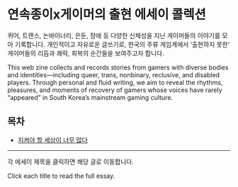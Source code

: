 # 연속종이x게이머의 출현 에세이 콜렉션 

퀴어, 트랜스, 논바이너리, 은둔, 장애 등 다양한 신체성을 지닌 게이머들의 이야기를 모아 기록합니다. 개인적이고 자유로운 글쓰기로, 한국의 주류 게임계에서 ‘출현하지 못한’ 게이머들의 리듬과 쾌락, 회복의 순간들을 보여주고자 합니다.

This web zine collects and records stories from gamers with diverse bodies and identities—including queer, trans, nonbinary, reclusive, and disabled players.
Through personal and fluid writing, we aim to reveal the rhythms, pleasures, and moments of recovery of gamers whose voices have rarely “appeared” in South Korea’s mainstream gaming culture.



## 목차

- [지켜야 할 세상이 너무 많다](too-many-worlds-to-protect.md)

---

각 에세이 제목을 클릭하면 해당 글로 이동합니다.

Click each title to read the full essay.
